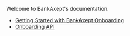 Welcome to BankAxept's documentation.

* [Getting Started with BankAxept Onboarding](./getting_started.md)
* [Onboarding API](./swagger/onboarding-interface)
